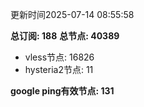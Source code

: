 更新时间2025-07-14 08:55:58

**总订阅: 188**
**总节点: 40389**
- vless节点: 16826
- hysteria2节点: 11

**google ping有效节点: 131**
